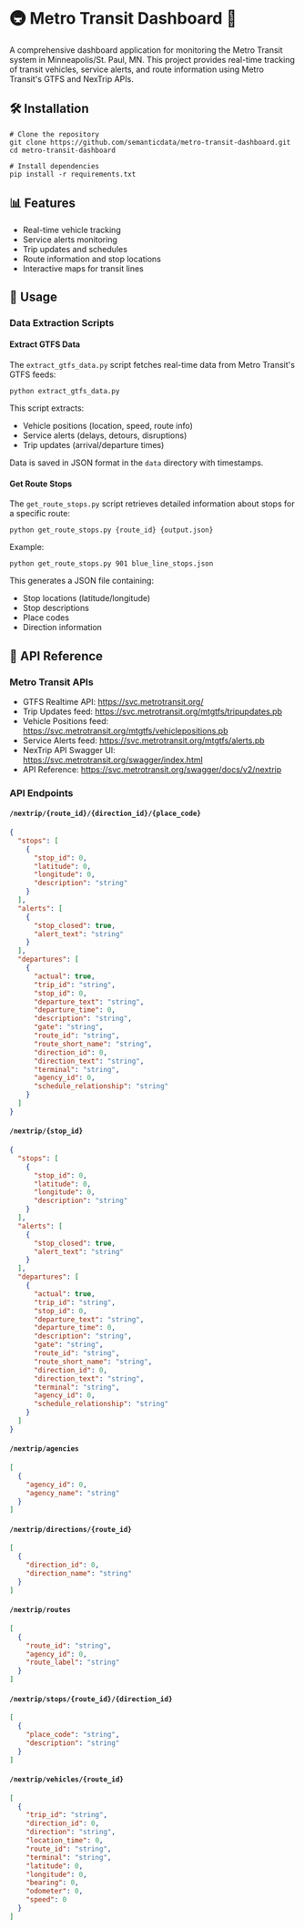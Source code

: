 # 🚇 Metro Transit Dashboard 🚌

A comprehensive dashboard application for monitoring the Metro Transit system in Minneapolis/St. Paul, MN. This project provides real-time tracking of transit vehicles, service alerts, and route information using Metro Transit's GTFS and NexTrip APIs.

## 🛠️ Installation

```shell
# Clone the repository
git clone https://github.com/semanticdata/metro-transit-dashboard.git
cd metro-transit-dashboard

# Install dependencies
pip install -r requirements.txt
```

## 📊 Features

- Real-time vehicle tracking
- Service alerts monitoring
- Trip updates and schedules
- Route information and stop locations
- Interactive maps for transit lines

## 🚀 Usage

### Data Extraction Scripts

#### Extract GTFS Data

The `extract_gtfs_data.py` script fetches real-time data from Metro Transit's GTFS feeds:

```shell
python extract_gtfs_data.py
```

This script extracts:

- Vehicle positions (location, speed, route info)
- Service alerts (delays, detours, disruptions)
- Trip updates (arrival/departure times)

Data is saved in JSON format in the `data` directory with timestamps.

#### Get Route Stops

The `get_route_stops.py` script retrieves detailed information about stops for a specific route:

```shell
python get_route_stops.py {route_id} {output.json}
```

Example:

```shell
python get_route_stops.py 901 blue_line_stops.json
```

This generates a JSON file containing:

- Stop locations (latitude/longitude)
- Stop descriptions
- Place codes
- Direction information

## 🔗 API Reference

### Metro Transit APIs

- GTFS Realtime API: <https://svc.metrotransit.org/>
- Trip Updates feed: <https://svc.metrotransit.org/mtgtfs/tripupdates.pb>
- Vehicle Positions feed: <https://svc.metrotransit.org/mtgtfs/vehiclepositions.pb>
- Service Alerts feed: <https://svc.metrotransit.org/mtgtfs/alerts.pb>
- NexTrip API Swagger UI: <https://svc.metrotransit.org/swagger/index.html>
- API Reference: <https://svc.metrotransit.org/swagger/docs/v2/nextrip>

### API Endpoints

#### `/nextrip/{route_id}/{direction_id}/{place_code}`

```json
{
  "stops": [
    {
      "stop_id": 0,
      "latitude": 0,
      "longitude": 0,
      "description": "string"
    }
  ],
  "alerts": [
    {
      "stop_closed": true,
      "alert_text": "string"
    }
  ],
  "departures": [
    {
      "actual": true,
      "trip_id": "string",
      "stop_id": 0,
      "departure_text": "string",
      "departure_time": 0,
      "description": "string",
      "gate": "string",
      "route_id": "string",
      "route_short_name": "string",
      "direction_id": 0,
      "direction_text": "string",
      "terminal": "string",
      "agency_id": 0,
      "schedule_relationship": "string"
    }
  ]
}
```

#### `/nextrip/{stop_id}`

```json
{
  "stops": [
    {
      "stop_id": 0,
      "latitude": 0,
      "longitude": 0,
      "description": "string"
    }
  ],
  "alerts": [
    {
      "stop_closed": true,
      "alert_text": "string"
    }
  ],
  "departures": [
    {
      "actual": true,
      "trip_id": "string",
      "stop_id": 0,
      "departure_text": "string",
      "departure_time": 0,
      "description": "string",
      "gate": "string",
      "route_id": "string",
      "route_short_name": "string",
      "direction_id": 0,
      "direction_text": "string",
      "terminal": "string",
      "agency_id": 0,
      "schedule_relationship": "string"
    }
  ]
}
```

#### `/nextrip/agencies`

```json
[
  {
    "agency_id": 0,
    "agency_name": "string"
  }
]
```

#### `/nextrip/directions/{route_id}`

```json
[
  {
    "direction_id": 0,
    "direction_name": "string"
  }
]
```

#### `/nextrip/routes`

```json
[
  {
    "route_id": "string",
    "agency_id": 0,
    "route_label": "string"
  }
]
```

#### `/nextrip/stops/{route_id}/{direction_id}`

```json
[
  {
    "place_code": "string",
    "description": "string"
  }
]
```

#### `/nextrip/vehicles/{route_id}`

```json
[
  {
    "trip_id": "string",
    "direction_id": 0,
    "direction": "string",
    "location_time": 0,
    "route_id": "string",
    "terminal": "string",
    "latitude": 0,
    "longitude": 0,
    "bearing": 0,
    "odometer": 0,
    "speed": 0
  }
]
```
